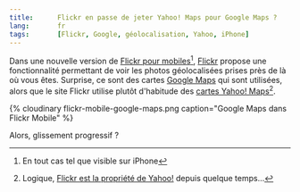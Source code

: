 ```yaml
---
title:      Flickr en passe de jeter Yahoo! Maps pour Google Maps ?
lang:       fr
tags:       [Flickr, Google, géolocalisation, Yahoo, iPhone]
---
```


Dans une nouvelle version de [Flickr pour mobiles](http://m.flickr.com/)[^1], [Flickr](http://www.flickr.com/) propose une fonctionnalité permettant de voir les photos géolocalisées prises près de là où vous êtes. Surprise, ce sont des cartes [Google Maps](http://maps.google.com/) qui sont utilisées, alors que le site Flickr utilise plutôt d'habitude des [cartes Yahoo! Maps](http://www.flickr.com/map/)[^2].

[^1]: En tout cas tel que visible sur iPhone

[^2]: Logique, [Flickr est la propriété de Yahoo!](/2005/03/flickr-dans-l-escarcelle-de-yahoo.html) depuis quelque temps...

{% cloudinary flickr-mobile-google-maps.png caption="Google Maps dans Flickr Mobile" %}


Alors, glissement progressif ?
